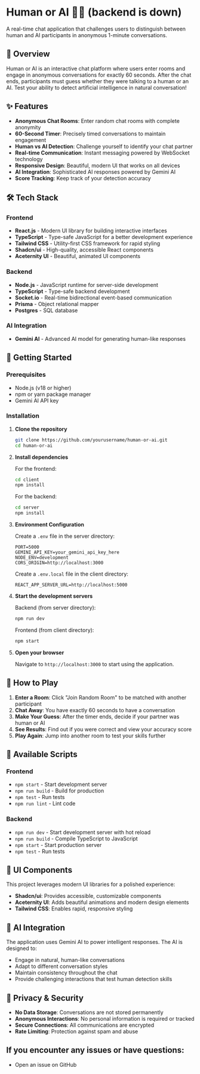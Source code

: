 # Human or AI 🤖👤 (backend is down)

A real-time chat application that challenges users to distinguish between human and AI participants in anonymous 1-minute conversations.

## 🎯 Overview

Human or AI is an interactive chat platform where users enter rooms and engage in anonymous conversations for exactly 60 seconds. After the chat ends, participants must guess whether they were talking to a human or an AI. Test your ability to detect artificial intelligence in natural conversation!

## ✨ Features

- **Anonymous Chat Rooms**: Enter random chat rooms with complete anonymity
- **60-Second Timer**: Precisely timed conversations to maintain engagement
- **Human vs AI Detection**: Challenge yourself to identify your chat partner
- **Real-time Communication**: Instant messaging powered by WebSocket technology
- **Responsive Design**: Beautiful, modern UI that works on all devices
- **AI Integration**: Sophisticated AI responses powered by Gemini AI
- **Score Tracking**: Keep track of your detection accuracy

## 🛠️ Tech Stack

### Frontend
- **React.js** - Modern UI library for building interactive interfaces
- **TypeScript** - Type-safe JavaScript for a better development experience
- **Tailwind CSS** - Utility-first CSS framework for rapid styling
- **Shadcn/ui** - High-quality, accessible React components
- **Aceternity UI** - Beautiful, animated UI components

### Backend
- **Node.js** - JavaScript runtime for server-side development
- **TypeScript** - Type-safe backend development
- **Socket.io** - Real-time bidirectional event-based communication
- **Prisma** - Object relational mapper
- **Postgres** - SQL database

### AI Integration
- **Gemini AI** - Advanced AI model for generating human-like responses

## 🚀 Getting Started

### Prerequisites

- Node.js (v18 or higher)
- npm or yarn package manager
- Gemini AI API key

### Installation

1. **Clone the repository**
   ```bash
   git clone https://github.com/yourusername/human-or-ai.git
   cd human-or-ai
   ```

2. **Install dependencies**

   For the frontend:
   ```bash
   cd client
   npm install
   ```

   For the backend:
   ```bash
   cd server
   npm install
   ```

3. **Environment Configuration**

   Create a `.env` file in the server directory:
   ```env
   PORT=5000
   GEMINI_API_KEY=your_gemini_api_key_here
   NODE_ENV=development
   CORS_ORIGIN=http://localhost:3000
   ```

   Create a `.env.local` file in the client directory:
   ```env
   REACT_APP_SERVER_URL=http://localhost:5000
   ```

4. **Start the development servers**

   Backend (from server directory):
   ```bash
   npm run dev
   ```

   Frontend (from client directory):
   ```bash
   npm start
   ```

5. **Open your browser**
   
   Navigate to `http://localhost:3000` to start using the application.

## 📱 How to Play

1. **Enter a Room**: Click "Join Random Room" to be matched with another participant
2. **Chat Away**: You have exactly 60 seconds to have a conversation
3. **Make Your Guess**: After the timer ends, decide if your partner was human or AI
4. **See Results**: Find out if you were correct and view your accuracy score
5. **Play Again**: Jump into another room to test your skills further

## 🔧 Available Scripts

### Frontend
- `npm start` - Start development server
- `npm run build` - Build for production
- `npm test` - Run tests
- `npm run lint` - Lint code

### Backend
- `npm run dev` - Start development server with hot reload
- `npm run build` - Compile TypeScript to JavaScript
- `npm start` - Start production server
- `npm test` - Run tests

## 🎨 UI Components

This project leverages modern UI libraries for a polished experience:

- **Shadcn/ui**: Provides accessible, customizable components
- **Aceternity UI**: Adds beautiful animations and modern design elements
- **Tailwind CSS**: Enables rapid, responsive styling

## 🤖 AI Integration

The application uses Gemini AI to power intelligent responses. The AI is designed to:

- Engage in natural, human-like conversations
- Adapt to different conversation styles
- Maintain consistency throughout the chat
- Provide challenging interactions that test human detection skills

## 🔐 Privacy & Security

- **No Data Storage**: Conversations are not stored permanently
- **Anonymous Interactions**: No personal information is required or tracked
- **Secure Connections**: All communications are encrypted
- **Rate Limiting**: Protection against spam and abuse

## If you encounter any issues or have questions:
- Open an issue on GitHub
